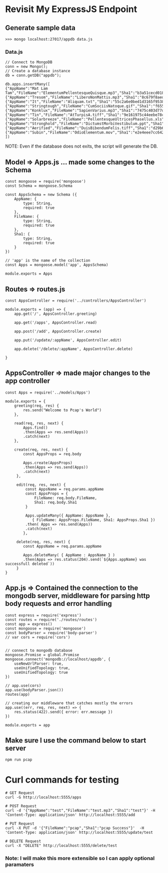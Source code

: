# Revisit My ExpressJS Endpoint 

## Generate sample data 
```>>> mongo localhost:27017/appdb data.js ```

### Data.js
```
// Connect to MongoDB
conn = new Mongo();
// Create a database instance
db = conn.getDB("appdb");

db.apps.insertMany([
{"AppName":"Mat Lam Tam","FileName":"ElementumPellentesqueQuisque.mp3","Sha1":"b3a51cecd0187e8575e762c65bd058ae6b4386f1"},
{"AppName":"Tresom","FileName":"LiberoNonMattis.mp3","Sha1":"8c679f8aed2700f5c01e86a7fa94a3984fa2758a"},
{"AppName":"It","FileName":"Aliquam.txt","Sha1":"55c2a6e0bed1d3165f9538ef413c262d35a9ce21"},
{"AppName":"Stringtough","FileName":"CumSociisNatoque.gif","Sha1":"f655ce0eb4edf875b39045a56d71a7fd972c86ba"},
{"AppName":"Konklux","FileName":"SapienVarius.mp3","Sha1":"7475c403d77dfd7f34938951d09f20c6a80c2655"},
{"AppName":"Tin","FileName":"AtTurpisA.tiff","Sha1":"9e161975c44eebe78cd891a421cf123326b3bcee"},
{"AppName":"Solarbreeze","FileName":"PellentesqueUltricesPhasellus.xls","Sha1":"09f998d8a26b54250dab75afe0022e2928facf85"},
{"AppName":"Stronghold","FileName":"DictumstMorbiVestibulum.ppt","Sha1":"92fb957f605e31bc9e5bf2ced6eee123f9a9374e"},
{"AppName":"Aerified","FileName":"DuisBibendumFelis.tiff","Sha1":"d29b6bc34135da382c11c12f86903dcc3dd5d126"},
{"AppName":"Subin","FileName":"OdioElementum.mov","Sha1":"e2e4eee7cc642a41186e6de9ed75dda11f886d25"}
])
```

NOTE: Even if the database does not exits, the script will generate the DB.  

## Model => Apps.js ... made some changes to the Schema 
```
const mongoose = require('mongoose')
const Schema = mongoose.Schema

const AppsSchema = new Schema ({
    AppName: {
        type: String,
        required: true
    },
    FileName: {
        type: String,
        required: true
    },
    Sha1: {
        type: String,
        required: true
    }
})

// 'app' is the name of the collection 
const Apps = mongoose.model('app', AppsSchema)

module.exports = Apps
```
## Routes => routes.js
```
const AppsController = require('../controllers/AppsController')

module.exports = (app) => {
    app.get('/', AppsController.greeting)

    app.get('/apps', AppsController.read)

    app.post('/add', AppsController.create)

    app.put('/update/:appName', AppsController.edit)

    app.delete('/delete/:appName', AppsController.delete)

}
```

## AppsController => made major changes to the app controller
```
const Apps = require('../models/Apps')

module.exports = {
    greeting(req, res) {
        res.send("Welcome to Pcap's World")
    },

    read(req, res, next) {
        Apps.find()
        .then(Apps => res.send(Apps))
        .catch(next)
    },

    create(req, res, next) {
        const AppsProps = req.body

        Apps.create(AppsProps)
        .then(Apps => res.send(Apps))
        .catch(next)
     },

     edit(req, res, next) {
         const AppsName = req.params.appName
         const AppsProps = { 
             FileName: req.body.FileName,
             Sha1: req.body.Sha1
         }

         Apps.updateMany({ AppName: AppsName }, 
            { FileName: AppsProps.FileName, Sha1: AppsProps.Sha1 })
         .then( Apps => res.send(Apps))
         .catch(next)
        },

     delete(req, res, next) {
        const AppsName = req.params.appName

        Apps.deleteMany( { AppName : AppsName } ) 
        .then(Apps => res.status(204).send(`${Apps.appName} was successfull deleted`))
     }     
}
```

## App.js => Contained the connection to the mongodb server, middleware for parsing http body requests and error handling
```
const express = require('express')
const routes = require('./routes/routes')
const app = express()
const mongoose = require('mongoose')
const bodyParser = require('body-parser')
// var cors = require('cors')


// connect to mongodb database
mongoose.Promise = global.Promise
mongoose.connect('mongodb://localhost/appdb', {
    useNewUrlParser: true,  
    useUnifiedTopology: true, 
    useUnifiedTopology: true 
})

// app.use(cors)
app.use(bodyParser.json())
routes(app)

// creating our middleware that catches mostly the errors
app.use((err, req, res, next) => {
    res.status(422).send({ error: err.message })
})

module.exports = app
```

## Make sure I use the command below to start server
``` npm run pcap ```

# Curl commands for testing
```
# GET Request
curl -G http://localhost:5555/apps 

# POST Request
curl -d '{"AppName":"test","FileName":"test.mp3","Sha1":"test"}' -H 'Content-Type: application/json' http://localhost:5555/add

# PUT Request
curl -X PUT -d '{"FileName":"pcap","Sha1":"pcap Success"}'  -H 'Content-Type: application/json' http://localhost:5555/update/test

# DELETE Request
curl -X "DELETE" http://localhost:5555/delete/test
```
### Note: I will make this more extensible so I can apply optional paramaters


